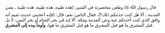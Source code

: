 قال رسول ﷲ ﷺ وطعن بمخصرته في المنبر: (هذه طيبة، هذه طيبة، هذه طيبة ـ يعني المدينة ـ ألا هل كنت حدثتكم ذلك؟)، فقال الناس: نعم، قال: (فإنه أعجبني حديث تميم أنه وافق الذي كنت أحدثكم عنه وعن المدينة ومكة، ألا إنه في بحر الشام أو بحر اليمن، لا بل قبل المشرق ما هو قبل المشرق ما هو قبل المشرق ما هو)، **وأومأ بيده إلى المشرق**.